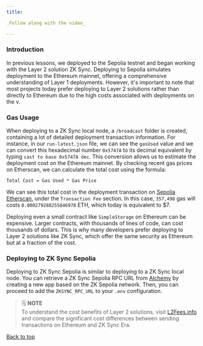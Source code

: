 ```yaml
---
title: 

_Follow along with the video_

---
```


<a name="top"></a>

### Introduction

In previous lessons, we deployed to the Sepolia testnet and began working with the Layer 2 solution ZK Sync. Deploying to Sepolia simulates deployment to the Ethereum mainnet, offering a comprehensive understanding of Layer 1 deployments. However, it's important to note that most projects today prefer deploying to Layer 2 solutions rather than directly to Ethereum due to the high costs associated with deployments on the v.

### Gas Usage

When deploying to a ZK Sync local node, a `/broadcast` folder is created, containing a lot of detailed deployment transaction information. For instance, in our `run-latest.json` file, we can see the `gasUsed` value and we can convert this hexadecimal number `0x5747A` to its decimal equivalent by typing `cast to base 0x5747A dec`. This conversion allows us to estimate the deployment cost on the Ethereum mainnet. By checking recent gas prices on Etherscan, we can calculate the total cost using the formula:

```
Total Cost = Gas Used * Gas Price
```

We can see this total cost in the deployment transaction on [Sepolia Etherscan](https://sepolia.etherscan.io/tx/0xc496b9d30df33aa9285ddd384c14ce2a58eef470898b5cda001d0f4a21b017f6), under the `Transaction Fee` section. In this case, `357,498` gas will costs `0.000279288255846978` ETH, which today is equivalent to $7.

Deploying even a small contract like `SimpleStorage` on Ethereum can be expensive. Larger contracts, with thousands of lines of code, can cost thousands of dollars. This is why many developers prefer deploying to Layer 2 solutions like ZK Sync, which offer the same security as Ethereum but at a fraction of the cost.

### Deploying to ZK Sync Sepolia

Deploying to ZK Sync Sepolia is similar to deploying to a ZK Sync local node. You can retrieve a ZK Sync Sepolia RPC URL from [Alchemy](https://www.alchemy.com/) by creating a new app based on the ZK Sepolia network. Then, you can proceed to add the `ZKSYNC_RPC_URL` to your `.env` configuration.

> 🗒️ **NOTE** <br>
> To understand the cost benefits of Layer 2 solutions, visit [L2Fees.info](https://l2fees.info) and compare the significant cost differences between sending transactions on Ethereum and ZK Sync Era.

[Back to top](#top)
